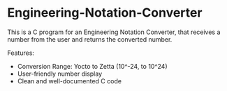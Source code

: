 # Engineering-Notation-Converter
This is a C program for an Engineering Notation Converter, that receives a number from the user and returns the converted number.

Features:
- Conversion Range: Yocto to Zetta (10^-24, to 10^24)
- User-friendly number display
- Clean and well-documented C code
